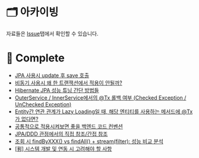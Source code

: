 # 🗂️ 아카이빙
자료들은 [Issue](https://github.com/hongxeob/develop-issues/issues)탭에서 확인할 수 있습니다.
# 🥊 Complete 
- [JPA 사용시 update 후 save 호출](https://github.com/hongxeob/develop-issues/issues/1)
- [비동기 사용시 왜 한 트랜잭션에서 적용이 안될까?](https://github.com/hongxeob/develop-issues/issues/2)
- [Hibernate JPA 성능 튜닝 간단 방법들](https://github.com/hongxeob/develop-issues/issues/3)
- [OuterService / InnerService에서의 @Tx 롤백 여부 (Checked Exception / UnChecked Exception)](https://github.com/hongxeob/develop-issues/issues/4)
- [Entity간 연관 관계가 Lazy Loading일 때, 해당 엔티티를 사용하는 메서드에 @Tx가 없다면?](https://github.com/hongxeob/develop-issues/issues/5)
- [공통적으로 적용시켜보면 좋을 백엔드 코드 컨벤션](https://github.com/hongxeob/develop-issues/issues/7)
- [JPA/DDD 관점에서의 직접 참조/간접 참조](https://github.com/hongxeob/develop-issues/issues/9)
- [조회 시 findByXXX() vs findAll() + stream(filter): 성능 비교 분석](https://github.com/hongxeob/develop-issues/issues/11)
- [[펌] 시스템 개발 및 연동 시 고려해야 할 사항](https://github.com/hongxeob/develop-issues/issues/12)
